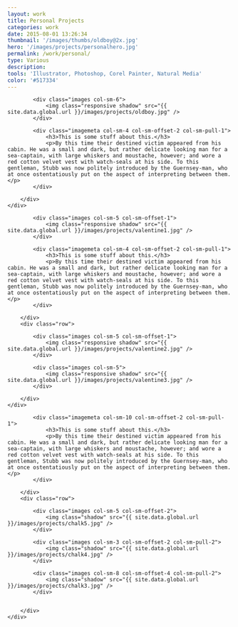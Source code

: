 ```yaml
---
layout: work
title: Personal Projects
categories: work
date: 2015-08-01 13:26:34
thumbnail: '/images/thumbs/oldboy@2x.jpg'
hero: '/images/projects/personalhero.jpg'
permalink: /work/personal/
type: Various
description:
tools: 'Illustrator, Photoshop, Corel Painter, Natural Media'
color: '#517334'
---
```


<section class="projectsection dark">
    <div class="container">
        <div class="row">
  
            <div class="images col-sm-6">
                <img class="responsive shadow" src="{{ site.data.global.url }}/images/projects/oldboy.jpg" />
            </div>

            <div class="imagemeta col-sm-4 col-sm-offset-2 col-sm-pull-1">
                <h3>This is some stuff about this.</h3>
                <p>By this time their destined victim appeared from his cabin. He was a small and dark, but rather delicate looking man for a sea-captain, with large whiskers and moustache, however; and wore a red cotton velvet vest with watch-seals at his side. To this gentleman, Stubb was now politely introduced by the Guernsey-man, who at once ostentatiously put on the aspect of interpreting between them.</p>
            </div>

        </div>   
    </div>
</section>


<section class="projectsection">
    <div class="container">
        <div class="row">
  
            <div class="images col-sm-5 col-sm-offset-1">
                <img class="responsive shadow" src="{{ site.data.global.url }}/images/projects/valentine1.jpg" />
            </div>

            <div class="imagemeta col-sm-4 col-sm-offset-2 col-sm-pull-1">
                <h3>This is some stuff about this.</h3>
                <p>By this time their destined victim appeared from his cabin. He was a small and dark, but rather delicate looking man for a sea-captain, with large whiskers and moustache, however; and wore a red cotton velvet vest with watch-seals at his side. To this gentleman, Stubb was now politely introduced by the Guernsey-man, who at once ostentatiously put on the aspect of interpreting between them.</p>
            </div>

        </div>
        <div class="row">
            
            <div class="images col-sm-5 col-sm-offset-1">
                <img class="responsive shadow" src="{{ site.data.global.url }}/images/projects/valentine2.jpg" />
            </div>
            
            <div class="images col-sm-5">
                <img class="responsive shadow" src="{{ site.data.global.url }}/images/projects/valentine3.jpg" />
            </div>

        </div>   
    </div>
</section>


<section class="projectsection dark">
    <div class="container">
        <div class="row">

            <div class="imagemeta col-sm-10 col-sm-offset-2 col-sm-pull-1">
                <h3>This is some stuff about this.</h3>
                <p>By this time their destined victim appeared from his cabin. He was a small and dark, but rather delicate looking man for a sea-captain, with large whiskers and moustache, however; and wore a red cotton velvet vest with watch-seals at his side. To this gentleman, Stubb was now politely introduced by the Guernsey-man, who at once ostentatiously put on the aspect of interpreting between them.</p>
            </div>

        </div>
        <div class="row">
            
            <div class="images col-sm-5 col-sm-offset-2">
                <img class="shadow" src="{{ site.data.global.url }}/images/projects/chalk5.jpg" />
            </div>
            
            <div class="images col-sm-3 col-sm-offset-2 col-sm-pull-2">
                <img class="shadow" src="{{ site.data.global.url }}/images/projects/chalk4.jpg" />
            </div>

            <div class="images col-sm-8 col-sm-offset-4 col-sm-pull-2">
                <img class="shadow" src="{{ site.data.global.url }}/images/projects/chalk3.jpg" />
            </div>
            

        </div>   
    </div>
</section>
